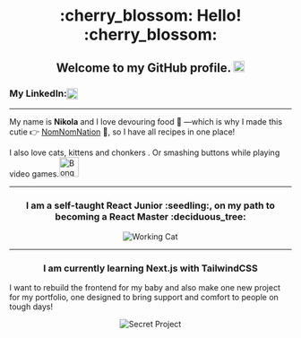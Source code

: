 <h1 align="center"> :cherry_blossom: Hello! :cherry_blossom: </h1>

<h2 align="center"> Welcome to my GitHub profile. <img src="https://camo.githubusercontent.com/5ad6679a100599b10c6833c4c4eb5e7128b58e66a1f95f77fb87bfc791b4dd24/68747470733a2f2f63756c746f667468657061727479706172726f742e636f6d2f706172726f74732f68642f676974687562706172726f742e676966" width="20"> </h2>

<h3>My LinkedIn:<a href="https://www.linkedin.com/in/nik-berankova/" style="display: inline-block; vertical-align: middle;">
<img src="https://upload.wikimedia.org/wikipedia/commons/c/ca/LinkedIn_logo_initials.png" alt="LinkedIn" width="20">
</a>
</h3>

---

My name is **Nikola** and I love devouring food :pizza: —which is why I made this cutie :point_right: [NomNomNation](https://nomnomnation.vercel.app/) :green_heart:, so I have all recipes in one place!

I also love cats, kittens and chonkers .
Or smashing buttons while playing video games.<img src="https://user-images.githubusercontent.com/74038190/226127923-0e8b7792-7b3c-462b-951b-63c96ba1a5af.gif" alt="Bongo Cat" width="35">

---

<h3 align="center"> I am a self-taught React Junior :seedling:, on my path to becoming a React Master :deciduous_tree: </h3>

<p align="center">
  <img src="https://user-images.githubusercontent.com/74038190/216649417-9acc58df-9186-4132-ad43-819a57babb67.gif" alt="Working Cat">
</p>

---

<h3 align="center">I am currently learning Next.js with TailwindCSS</h3>

I want to rebuild the frontend for my baby and also make one new project for my portfolio, one designed to bring support and comfort to people on tough days!

<p align="center">
  <img src="https://user-images.githubusercontent.com/74038190/236544207-c4f427b3-be04-4cfe-a3d2-2eabb0d2de73.gif" alt="Secret Project">
</p>
